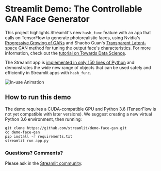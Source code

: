 # Streamlit Demo: The Controllable GAN Face Generator
This project highlights Streamlit's new `hash_func` feature with an app that calls on TensorFlow to generate photorealistic faces, using Nvidia's [Progressive Growing of GANs](https://research.nvidia.com/publication/2017-10_Progressive-Growing-of) and Shaobo Guan's [Transparent Latent-space GAN](https://blog.insightdatascience.com/generating-custom-photo-realistic-faces-using-ai-d170b1b59255) method for tuning the output face's characteristics. For more information, check out the [tutorial on Towards Data Science](https://towardsdatascience.com/building-machine-learning-apps-with-streamlit-667cef3ff509). 

The Streamlit app is [implemented in only 150 lines of Python](https://github.com/streamlit/demo-face-gan/blob/master/app.py) and demonstrates the wide new range of objects that can be used safely and efficiently in Streamlit apps with `hash_func`. 

![In-use Animation](https://github.com/streamlit/demo-face-gan/blob/master/demo.gif?raw=true "In-use Animation")

## How to run this demo
The demo requires a CUDA-compatible GPU and Python 3.6 (TensorFlow is not yet compatible with later versions). We suggest creating a new virtual Python 3.6 environment, then running:

```
git clone https://github.com/streamlit/demo-face-gan.git
cd demo-face-gan
pip install -r requirements.txt
streamlit run app.py
```

### Questions? Comments?

Please ask in the [Streamlit community](https://discuss.streamlit.io).
